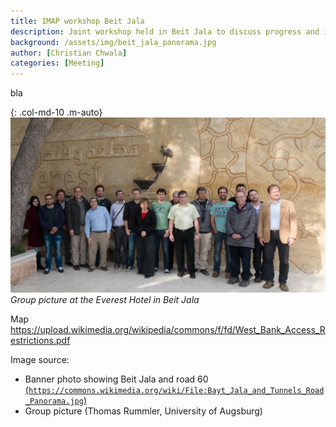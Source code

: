 ```yaml
---
title: IMAP workshop Beit Jala
description: Joint workshop held in Beit Jala to discuss progress and interactions
background: /assets/img/beit_jala_panorama.jpg
author: [Christian Chwala]
categories: [Meeting]
---
```


bla 


{: .col-md-10 .m-auto}
![group picture](/assets/img/beit_jala_group_photo.jpg)
_Group picture at the Everest Hotel in Beit Jala_

Map https://upload.wikimedia.org/wikipedia/commons/f/fd/West_Bank_Access_Restrictions.pdf

Image source:
* Banner photo showing Beit Jala and road 60 [(`https://commons.wikimedia.org/wiki/File:Bayt_Jala_and_Tunnels_Road_Panorama.jpg`)](https://commons.wikimedia.org/wiki/File:Bayt_Jala_and_Tunnels_Road_Panorama.jpg)
* Group picture (Thomas Rummler, University of Augsburg)